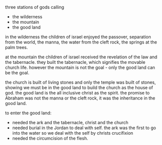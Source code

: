 three stations of gods calling
- the wilderness
- the mountain
- the good land

in the wilderness the children of israel enjoyed the passover, separation from the world, the manna,
the water from the cleft rock, the springs at the palm trees.

at the mountain the children of israel received the revelation of the law and the tabernacle.
they built the tabernacle, which signifies the movable church life. however the mountain
is not the goal - only the good land can be the goal.

the church is built of living stones and only the temple was built of stones, showing
we must be in the good land to build the church as the house of god. the good land is the
all inclusive christ as the spirit. the promise to Abraham was not the manna or the cleft
rock, it was the inheritance in the good land.

to enter the good land:
- needed the ark and the tabernacle, christ and the church
- needed burial in the Jordan to deal with self. the ark was the first to go into the water so we deal with the self by christs crucifixion
- needed the circumcision of the flesh.
